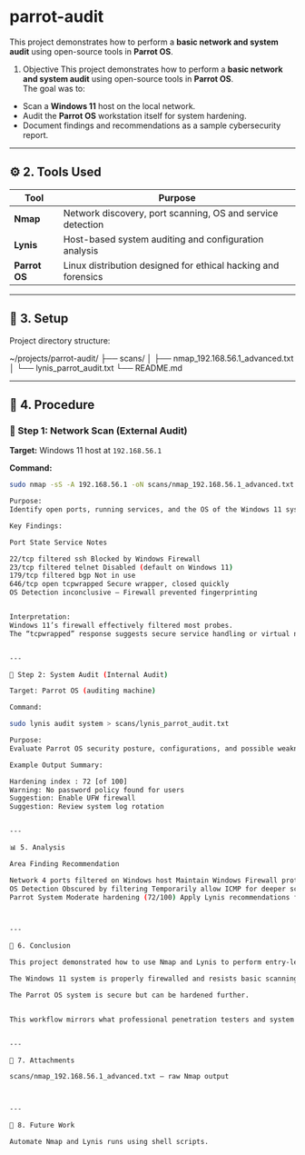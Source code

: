 # parrot-audit
This project demonstrates how to perform a **basic network and system audit** using open-source tools in **Parrot OS**. 
 1. Objective
This project demonstrates how to perform a **basic network and system audit** using open-source tools in **Parrot OS**.  
The goal was to:
- Scan a **Windows 11** host on the local network.
- Audit the **Parrot OS** workstation itself for system hardening.
- Document findings and recommendations as a sample cybersecurity report.

---

## ⚙️ 2. Tools Used
| Tool | Purpose |
|------|----------|
| **Nmap** | Network discovery, port scanning, OS and service detection |
| **Lynis** | Host-based system auditing and configuration analysis |
| **Parrot OS** | Linux distribution designed for ethical hacking and forensics |

---

## 🧱 3. Setup
Project directory structure:

~/projects/parrot-audit/ ├── scans/ │ ├── nmap_192.168.56.1_advanced.txt │ └── lynis_parrot_audit.txt └── README.md

---

## 🧭 4. Procedure

### 🔹 Step 1: Network Scan (External Audit)
**Target:** Windows 11 host at `192.168.56.1`

**Command:**
```bash
sudo nmap -sS -A 192.168.56.1 -oN scans/nmap_192.168.56.1_advanced.txt

Purpose:
Identify open ports, running services, and the OS of the Windows 11 system.

Key Findings:

Port State Service Notes

22/tcp filtered ssh Blocked by Windows Firewall
23/tcp filtered telnet Disabled (default on Windows 11)
179/tcp filtered bgp Not in use
646/tcp open tcpwrapped Secure wrapper, closed quickly
OS Detection inconclusive – Firewall prevented fingerprinting


Interpretation:
Windows 11’s firewall effectively filtered most probes.
The “tcpwrapped” response suggests secure service handling or virtual network protection.


---

🔹 Step 2: System Audit (Internal Audit)

Target: Parrot OS (auditing machine)

Command:

sudo lynis audit system > scans/lynis_parrot_audit.txt

Purpose:
Evaluate Parrot OS security posture, configurations, and possible weaknesses.

Example Output Summary:

Hardening index : 72 [of 100]
Warning: No password policy found for users
Suggestion: Enable UFW firewall
Suggestion: Review system log rotation


---

📊 5. Analysis

Area Finding Recommendation

Network 4 ports filtered on Windows host Maintain Windows Firewall protection
OS Detection Obscured by filtering Temporarily allow ICMP for deeper scan
Parrot System Moderate hardening (72/100) Apply Lynis recommendations for improved security



---

🧾 6. Conclusion

This project demonstrated how to use Nmap and Lynis to perform entry-level cybersecurity audits:

The Windows 11 system is properly firewalled and resists basic scanning.

The Parrot OS system is secure but can be hardened further.


This workflow mirrors what professional penetration testers and system administrators do to assess and improve network and system security.


---

📎 7. Attachments

scans/nmap_192.168.56.1_advanced.txt – raw Nmap output



---

🚀 8. Future Work

Automate Nmap and Lynis runs using shell scripts.
